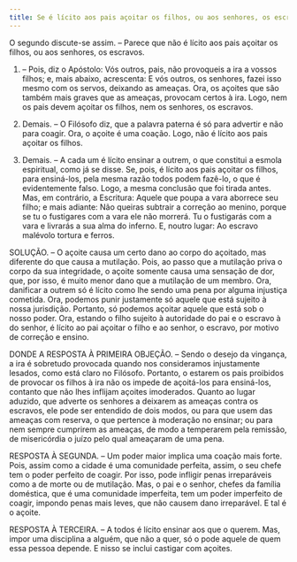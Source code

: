 ```yaml
---
title: Se é lícito aos pais açoitar os filhos, ou aos senhores, os escravos
---
```


O segundo discute-se assim. – Parece que não é lícito aos pais açoitar os filhos, ou aos senhores, os escravos.  

1. – Pois, diz o Apóstolo: Vós outros, pais, não provoqueis a ira a vossos filhos; e, mais abaixo, acrescenta: E vós outros, os senhores, fazei isso mesmo com os servos, deixando as ameaças. Ora, os açoites que são também mais graves que as ameaças, provocam certos à ira. Logo, nem os pais devem açoitar os filhos, nem os senhores, os escravos.  

2. Demais. – O Filósofo diz, que a palavra paterna é só para advertir e não para coagir. Ora, o açoite é uma coação. Logo, não é lícito aos pais açoitar os filhos.  

3. Demais. – A cada um é lícito ensinar a outrem, o que constitui a esmola espiritual, como já se disse. Se, pois, é lícito aos pais açoitar os filhos, para ensiná-los, pela mesma razão todos podem fazê-lo, o que é evidentemente falso. Logo, a mesma conclusão que foi tirada antes.  Mas, em contrário, a Escritura: Aquele que poupa a vara aborrece seu filho; e mais adiante: Não queiras subtrair a correção ao menino, porque se tu o fustigares com a vara ele não morrerá. Tu o fustigarás com a vara e livrarás a sua alma do inferno. E, noutro lugar: Ao escravo malévolo tortura e ferros.  

SOLUÇÃO. – O açoite causa um certo dano ao corpo do açoitado, mas diferente do que causa a mutilação. Pois, ao passo que a mutilação priva o corpo da sua integridade, o açoite somente causa uma sensação de dor, que, por isso, é muito menor dano que a mutilação de um membro. Ora, danificar a outrem só é lícito como lhe sendo uma pena por alguma injustiça cometida. Ora, podemos punir justamente só aquele que está sujeito à nossa jurisdição. Portanto, só podemos açoitar aquele que está sob o nosso poder. Ora, estando o filho sujeito à autoridade do pai e o escravo à do senhor, é lícito ao pai açoitar o filho e ao senhor, o escravo, por motivo de correção e ensino.  

DONDE A RESPOSTA À PRIMEIRA OBJEÇÃO. – Sendo o desejo da vingança, a ira é sobretudo provocada quando nos consideramos injustamente lesados, como está claro no Filósofo. Portanto, o estarem os pais proibidos de provocar os filhos à ira não os impede de açoitá-los para ensiná-los, contanto que não lhes inflijam açoites imoderados. Quanto ao lugar aduzido, que adverte os senhores a deixarem as ameaças contra os escravos, ele pode ser entendido de dois modos, ou para que usem das ameaças com reserva, o que pertence à moderação no ensinar; ou para nem sempre cumprirem as ameaças, de modo a temperarem pela remissão, de misericórdia o juízo pelo qual ameaçaram de uma pena.  

RESPOSTA À SEGUNDA. – Um poder maior implica uma coação mais forte. Pois, assim como a cidade é uma comunidade perfeita, assim, o seu chefe tem o poder perfeito de coagir. Por isso, pode infligir penas irreparáveis como a de morte ou de mutilação. Mas, o pai e o senhor, chefes da família doméstica, que é uma comunidade imperfeita, tem um poder imperfeito de coagir, impondo penas mais leves, que não causem dano irreparável. E tal é o açoite.  

RESPOSTA À TERCEIRA. – A todos é lícito ensinar aos que o querem. Mas, impor uma disciplina a alguém, que não a quer, só o pode aquele de quem essa pessoa depende. E nisso se inclui castigar com açoites.